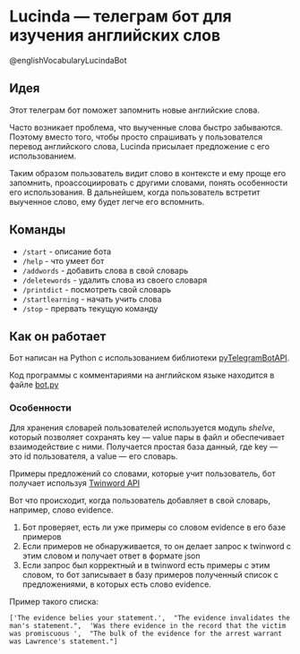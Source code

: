 # Lucinda — телеграм бот для изучения английских слов
@englishVocabularyLucindaBot
## Идея
Этот телеграм бот поможет запомнить новые английские слова. 

Часто возникает проблема, что выученные слова быстро забываются. Поэтому вместо того, чтобы просто спрашивать у пользователся перевод английского слова, Lucinda присылает предложение с его использованием. 

Таким образом пользователь видит слово в контексте и ему проще его запомнить, проассоциировать с другими словами, понять особенности его использования. В дальнейшем, когда пользователь встретит выученное слово, ему будет легче его вспомнить.  
## Команды
* `/start` - описание бота
* `/help` - что умеет бот
* `/addwords` - добавить слова в свой словарь
* `/deletewords` - удалить слова из своего словаря
* `/printdict` - посмотреть свой словарь
* `/startlearning` - начать учить слова
* `/stop` - прервать текущую команду

## Как он работает
Бот написан на Python с использованием библиотеки [pyTelegramBotAPI](https://github.com/eternnoir/pyTelegramBotAPI).

Код программы с комментариями на английском языке находится в файле [bot.py](https://github.com/kornilova-l/telegram-bot-lucinda/blob/master/bot.py)

### Особенности
Для хранения словарей пользователей используется модуль *shelve*, который позволяет сохранять key — value пары в файл и обеспечивает взаимодействие с ними. Получается простая база данный, где key — это id пользователя, а value — его словарь.

Примеры предложений со словами, которые учит пользователь, бот получает используя [Twinword API](https://www.twinword.com/api/index.php)

Вот что происходит, когда пользователь добавляет в свой словарь, например, слово evidence.

1. Бот проверяет, есть ли уже примеры со словом evidence в его базе примеров
2. Если примеров не обнаруживается, то он делает запрос к twinword с этим словом и получает ответ в формате json
3. Если запрос был корректный и в twinword есть примеры с этим словом, то бот записывает в базу примеров полученный список с предложениями, в которых есть слово evidence. 

  Пример такого списка:
  
  `['The evidence belies your statement.', 
  "The evidence invalidates the man's statement.", 
  'Was there evidence in the record that the victim was promiscuous ', 
  "The bulk of the evidence for the arrest warrant was Lawrence's statement."]`
